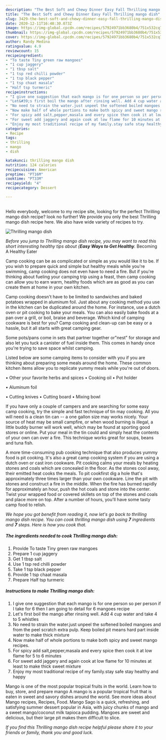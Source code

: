 ```yaml
---
description: "The Best Soft and Chewy Dinner Easy Fall Thrilling mango dish"
title: "The Best Soft and Chewy Dinner Easy Fall Thrilling mango dish"
slug: 3429-the-best-soft-and-chewy-dinner-easy-fall-thrilling-mango-dish
date: 2020-12-11T16:48:30.073Z
image: https://img-global.cpcdn.com/recipes/57924971bb3680b4/751x532cq70/thrilling-mango-dish-recipe-main-photo.jpg
thumbnail: https://img-global.cpcdn.com/recipes/57924971bb3680b4/751x532cq70/thrilling-mango-dish-recipe-main-photo.jpg
cover: https://img-global.cpcdn.com/recipes/57924971bb3680b4/751x532cq70/thrilling-mango-dish-recipe-main-photo.jpg
author: Randy Medina
ratingvalue: 4.9
reviewcount: 15
recipeingredient:
- "To taste Tiny green raw mangoes"
- "1 cup jaggery"
- "1 tbsp salt"
- "1 tsp red chilli powder"
- "1 tsp black pepper"
- "1 tsp chaat masala"
- "Half tsp turmeric"
recipeinstructions:
- "I give one suggestion that each mango is for one person so per person if I take for 6 then I am going to detail for 6 mangoes recipe"
- "Let&#39;s first boil the mango after rinsing well. Add 4 cup water and take 4 to 5 whistles"
- "No need to strain the water.just unpeel the softened boiled mangoes and from the peel scratch extra pulp. Keep boiled pit means hard part inside water to make thick mixture"
- "Now make half of whole portions to make both spicy and sweet mango recipes."
- "For spicy add salt,pepper,masala and every spice then cook it at low flame for 5 to 6 minutes"
- "For sweet add jaggery and again cook at low flame for 10 minutes at least to make thick sweet mixture"
- "Enjoy my most traditional recipe of my family.stay safe stay healthy and happy"
categories:
- Recipe
tags:
- thrilling
- mango
- dish

katakunci: thrilling mango dish 
nutrition: 124 calories
recipecuisine: American
preptime: "PT16M"
cooktime: "PT33M"
recipeyield: "4"
recipecategory: Dessert

---
```

<br>
Hello everybody, welcome to my recipe site, looking for the perfect Thrilling mango dish recipe? look no further! We provide you only the best Thrilling mango dish recipe here. We also have wide variety of recipes to try.
<br>


![Thrilling mango dish](https://img-global.cpcdn.com/recipes/57924971bb3680b4/751x532cq70/thrilling-mango-dish-recipe-main-photo.jpg)

<i>Before you jump to Thrilling mango dish recipe, you may want to read this short interesting healthy tips about {<strong>Easy Ways to Get Healthy</strong>.</i>
Becoming A Healthy Eater

    
Camp cooking can be as complicated or simple as you would like it to be. If you wish to prepare quick and simple but healthy meals while you're swimming, camp cooking does not even have to need a fire. But if you're thinking about fueling your camping trip using a feast, then camp cooking can allow you to earn warm, healthy foods which are as good as you can create them at home in your own kitchen.

Camp cooking doesn't have to be limited to sandwiches and baked potatoes wrapped in aluminum foil.  Just about any cooking method you use in the kitchen can be duplicated around the home. For instance, use a dutch oven or pit cooking to bake your meals. You can also easily bake foods at a pan over a grill, or boil, braise and beverage. Which kind of camping cookware is best for you? Camp cooking and clean-up can be easy or a hassle, but it all starts with great camping gear.

Some pots/pans come in sets that partner together or"nest" for storage and also let you tuck a canister of fuel inside them. This comes in handy once you're trying to save space whilst camping.

Listed below are some camping items to consider with you if you are thinking about preparing some meals around the home. These common kitchen items allow you to replicate yummy meals while you're out of doors.


• Other your favorite herbs and spices
• Cooking oil
• Pot holder

• Aluminum foil

• Cutting knives
• Cutting board
• Mixing bowl


If you have only a couple of campers and are searching for some easy camp cooking, try the simple and fast technique of tin may cooking. All you will need is a clean tin can -- a one gallon size may works nicely. Your source of heat may be small campfire, or when wood burning is illegal, a little buddy burner will work well, which may be found at sporting good stores or online. Put your meal in the tin could and simply heat the contents of your own can over a fire.  This technique works great for soups, beans and tuna fish.

A more time-consuming pub cooking technique that also produces yummy food is pit cooking.  It's also a great camp cooking system if you are using a dutch oven or cast iron cookware. Pit cooking calms your meals by heating stones and coals which are concealed in the floor. As the stones cool away, their emitted heat cooks the meals. To pit cookfirst dig a hole that's approximately three times larger than your own cookware. Line the pit with stones and construct a fire in the middle. When the fire has burned rapidly for approximately an hour, push the hot coals and stone into the center. Twist your wrapped food or covered skillets on top of the stones and coals and place more on top. After a number of hours, you'll have some tasty camp food to relish.


<i>We hope you got benefit from reading it, now let's go back to thrilling mango dish recipe. You can cook thrilling mango dish using <strong>7</strong> ingredients and <strong>7</strong> steps. Here is how you cook that.
</i>

##### The ingredients needed to cook Thrilling mango dish:

1. Provide To taste Tiny green raw mangoes
1. Prepare 1 cup jaggery
1. Get 1 tbsp salt
1. Use 1 tsp red chilli powder
1. Take 1 tsp black pepper
1. Provide 1 tsp chaat masala
1. Prepare Half tsp turmeric


##### Instructions to make Thrilling mango dish:

1. I give one suggestion that each mango is for one person so per person if I take for 6 then I am going to detail for 6 mangoes recipe
1. Let&#39;s first boil the mango after rinsing well. Add 4 cup water and take 4 to 5 whistles
1. No need to strain the water.just unpeel the softened boiled mangoes and from the peel scratch extra pulp. Keep boiled pit means hard part inside water to make thick mixture
1. Now make half of whole portions to make both spicy and sweet mango recipes.
1. For spicy add salt,pepper,masala and every spice then cook it at low flame for 5 to 6 minutes
1. For sweet add jaggery and again cook at low flame for 10 minutes at least to make thick sweet mixture
1. Enjoy my most traditional recipe of my family.stay safe stay healthy and happy


Mango is one of the most popular tropical fruits in the world. Learn how to buy, store, and prepare mango A mango is a popular tropical fruit that is eaten in sweet and savory dishes around the world. See more ideas about Mango recipes, Recipes, Food. Mango Sago is a quick, refreshing, and satisfying summer dessert popular in Asia, with juicy chunks of mango and a sweet mango/coconut milk tapioca pudding. Mangoes are sweet and delicious, but their large pit makes them difficult to slice. 

<i>If you find this Thrilling mango dish recipe helpful please share it to your friends or family, thank you and good luck.</i>

